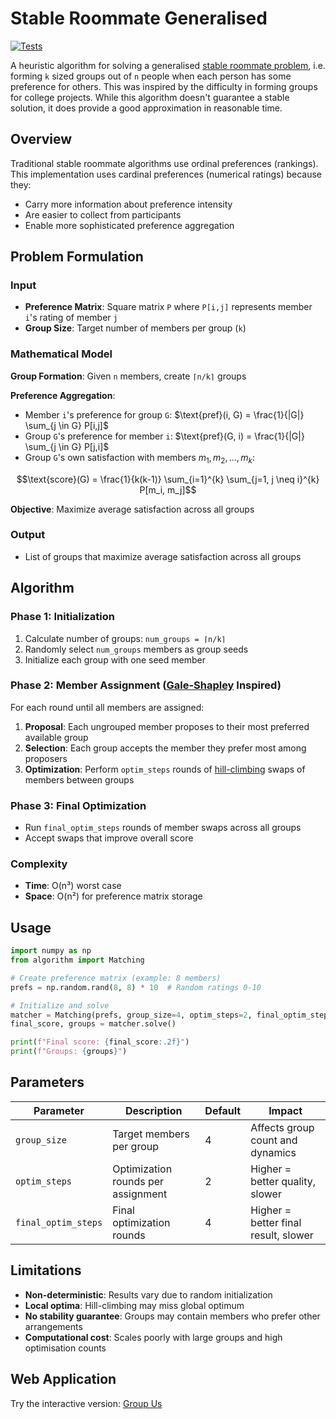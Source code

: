 # Stable Roommate Generalised

[![Tests](https://github.com/AnjayGoel/stable-roommate-generalised/actions/workflows/test.yml/badge.svg)](https://github.com/AnjayGoel/stable-roommate-generalised/actions/workflows/test.yml)

A heuristic algorithm for solving a
generalised [stable roommate problem](https://en.wikipedia.org/wiki/Stable_roommates_problem), i.e. forming `k` sized groups
out of `n` people when each person has some preference for others. This was inspired by the
difficulty in forming groups for college projects. While this algorithm doesn't guarantee a stable
solution, it does provide a good approximation in reasonable time.

## Overview

Traditional stable roommate algorithms use ordinal preferences (rankings). This implementation uses cardinal
preferences (numerical ratings) because they:

- Carry more information about preference intensity
- Are easier to collect from participants
- Enable more sophisticated preference aggregation

## Problem Formulation

### Input

- **Preference Matrix**: Square matrix `P` where `P[i,j]` represents member `i`'s rating of member `j`
- **Group Size**: Target number of members per group (`k`)

### Mathematical Model

**Group Formation**: Given `n` members, create `⌈n/k⌉` groups

**Preference Aggregation**:

- Member `i`'s preference for group `G`: $\text{pref}(i, G) = \frac{1}{|G|} \sum_{j \in G} P[i,j]$
- Group `G`'s preference for member `i`: $\text{pref}(G, i) = \frac{1}{|G|} \sum_{j \in G} P[j,i]$
- Group `G`'s own satisfaction with members ${m_1, m_2, ..., m_k}$:

$$\text{score}(G) = \frac{1}{k(k-1)} \sum_{i=1}^{k} \sum_{j=1, j \neq i}^{k} P[m_i, m_j]$$

**Objective**: Maximize average satisfaction across all groups

### Output

- List of groups that maximize average satisfaction across all groups

## Algorithm

### Phase 1: Initialization

1. Calculate number of groups: `num_groups = ⌈n/k⌉`
2. Randomly select `num_groups` members as group seeds
3. Initialize each group with one seed member

### Phase 2: Member Assignment ([Gale-Shapley](https://en.wikipedia.org/wiki/Gale%E2%80%93Shapley_algorithm) Inspired)

For each round until all members are assigned:

1. **Proposal**: Each ungrouped member proposes to their most preferred available group
2. **Selection**: Each group accepts the member they prefer most among proposers
3. **Optimization**: Perform `optim_steps` rounds of [hill-climbing](https://en.wikipedia.org/wiki/Hill_climbing) swaps
   of members between groups

### Phase 3: Final Optimization

- Run `final_optim_steps` rounds of member swaps across all groups
- Accept swaps that improve overall score

### Complexity

- **Time**: O(n³) worst case
- **Space**: O(n²) for preference matrix storage

## Usage

```python
import numpy as np
from algorithm import Matching

# Create preference matrix (example: 8 members)
prefs = np.random.rand(8, 8) * 10  # Random ratings 0-10

# Initialize and solve
matcher = Matching(prefs, group_size=4, optim_steps=2, final_optim_steps=4)
final_score, groups = matcher.solve()

print(f"Final score: {final_score:.2f}")
print(f"Groups: {groups}")
```

## Parameters

| Parameter           | Description                        | Default | Impact                               |
|---------------------|------------------------------------|---------|--------------------------------------|
| `group_size`        | Target members per group           | 4       | Affects group count and dynamics     |
| `optim_steps`       | Optimization rounds per assignment | 2       | Higher = better quality, slower      |
| `final_optim_steps` | Final optimization rounds          | 4       | Higher = better final result, slower |

## Limitations

- **Non-deterministic**: Results vary due to random initialization
- **Local optima**: Hill-climbing may miss global optimum
- **No stability guarantee**: Groups may contain members who prefer other arrangements
- **Computational cost**: Scales poorly with large groups and high optimisation counts

## Web Application

Try the interactive version: [Group Us](https://groupus.anjaygoel.com/)
